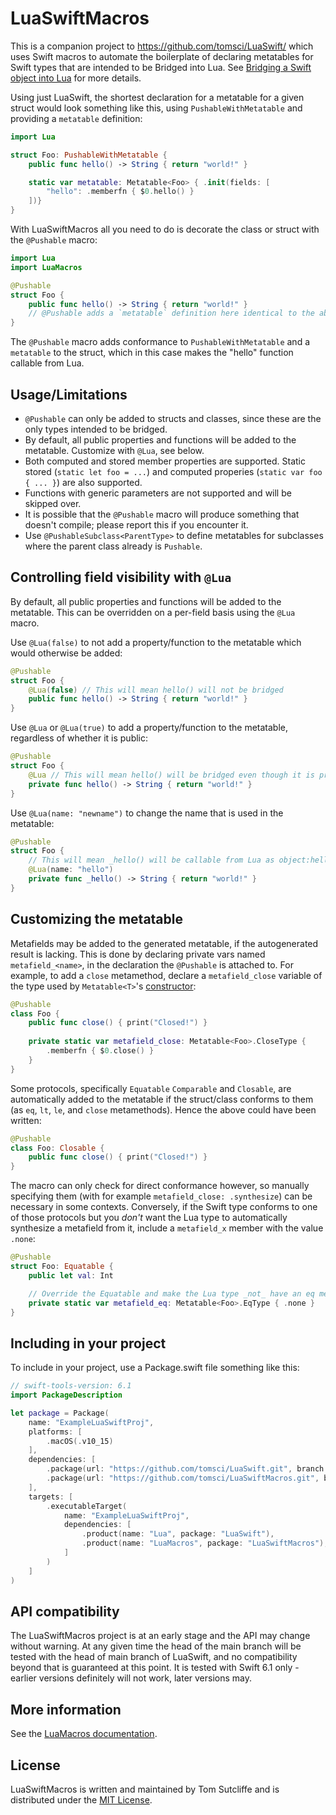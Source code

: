 # LuaSwiftMacros

This is a companion project to https://github.com/tomsci/LuaSwift/ which uses Swift macros to automate the boilerplate of declaring metatables for Swift types that are intended to be Bridged into Lua. See [Bridging a Swift object into Lua](https://tomsci.github.io/LuaSwift/documentation/lua/bridgingswifttolua/) for more details.

Using just LuaSwift, the shortest declaration for a metatable for a given struct would look something like this, using `PushableWithMetatable` and providing a `metatable` definition:

```swift
import Lua

struct Foo: PushableWithMetatable {
    public func hello() -> String { return "world!" }

    static var metatable: Metatable<Foo> { .init(fields: [
        "hello": .memberfn { $0.hello() }
    ])}
}
```

With LuaSwiftMacros all you need to do is decorate the class or struct with the `@Pushable` macro:

```swift
import Lua
import LuaMacros

@Pushable
struct Foo {
    public func hello() -> String { return "world!" }
    // @Pushable adds a `metatable` definition here identical to the above.
}
```

The `@Pushable` macro adds conformance to `PushableWithMetatable` and a `metatable` to the struct, which in this case makes the "hello" function callable from Lua.

## Usage/Limitations

* `@Pushable` can only be added to structs and classes, since these are the only types intended to be bridged. 
* By default, all public properties and functions will be added to the metatable. Customize with `@Lua`, see below.
* Both computed and stored member properties are supported. Static stored (`static let foo = ...`) and computed properies (`static var foo { ... }`) are also supported.
* Functions with generic parameters are not supported and will be skipped over.
* It is possible that the `@Pushable` macro will produce something that doesn't compile; please report this if you encounter it.
* Use `@PushableSubclass<ParentType>` to define metatables for subclasses where the parent class already is `Pushable`.

## Controlling field visibility with `@Lua`

By default, all public properties and functions will be added to the metatable. This can be overridden on a per-field basis using the `@Lua` macro.

Use `@Lua(false)` to not add a property/function to the metatable which would otherwise be added:

```swift
@Pushable
struct Foo {
    @Lua(false) // This will mean hello() will not be bridged
    public func hello() -> String { return "world!" }
}
```

Use `@Lua` or `@Lua(true)` to add a property/function to the metatable, regardless of whether it is public: 

```swift
@Pushable
struct Foo {
    @Lua // This will mean hello() will be bridged even though it is private
    private func hello() -> String { return "world!" }
}
```

Use `@Lua(name: "newname")` to change the name that is used in the metatable:

```swift
@Pushable
struct Foo {
    // This will mean _hello() will be callable from Lua as object:hello()
    @Lua(name: "hello")
    private func _hello() -> String { return "world!" }
}
```

## Customizing the metatable

Metafields may be added to the generated metatable, if the autogenerated result is lacking. This is done by 
declaring private vars named `metafield_<name>`, in the declaration the `@Pushable` is attached to. For example, to
add a `close` metamethod, declare a `metafield_close` variable of the type used by `Metatable<T>`'s [constructor](https://tomsci.github.io/LuaSwift/documentation/lua/metatable/init(fields:add:sub:mul:div:mod:pow:unm:idiv:band:bor:bxor:bnot:shl:shr:concat:len:eq:lt:le:index:newindex:call:close:tostring:pairs:name:)):

```swift
@Pushable
class Foo {
    public func close() { print("Closed!") }
    
    private static var metafield_close: Metatable<Foo>.CloseType {
        .memberfn { $0.close() }
    }
}
```

Some protocols, specifically `Equatable` `Comparable` and `Closable`, are automatically added to the metatable if the struct/class conforms to them (as `eq`, `lt`, `le`, and `close` metamethods). Hence the above could have been written:

```swift
@Pushable
class Foo: Closable {
    public func close() { print("Closed!") }
}
```

The macro can only check for direct conformance however, so manually specifying them (with for example `metafield_close: .synthesize`) can be necessary in some contexts. Conversely, if the Swift type conforms to one of those protocols but you _don't_ want the Lua type to automatically synthesize a metafield from it, include a `metafield_x` member with the value `.none`:

```swift
@Pushable
struct Foo: Equatable {
    public let val: Int

    // Override the Equatable and make the Lua type _not_ have an eq metamethod
    private static var metafield_eq: Metatable<Foo>.EqType { .none }
}
```

## Including in your project

To include in your project, use a Package.swift file something like this:

```swift
// swift-tools-version: 6.1
import PackageDescription

let package = Package(
    name: "ExampleLuaSwiftProj",
    platforms: [
        .macOS(.v10_15)
    ],
    dependencies: [
        .package(url: "https://github.com/tomsci/LuaSwift.git", branch: "main"),
        .package(url: "https://github.com/tomsci/LuaSwiftMacros.git", branch: "main"),
    ],
    targets: [
        .executableTarget(
            name: "ExampleLuaSwiftProj",
            dependencies: [
                .product(name: "Lua", package: "LuaSwift"),
                .product(name: "LuaMacros", package: "LuaSwiftMacros"),
            ]
        )
    ]
)
```

## API compatibility

The LuaSwiftMacros project is at an early stage and the API may change without warning. At any given time the head of the main branch will be tested with the head of main branch of LuaSwift, and no compatibility beyond that is guaranteed at this point. It is tested with Swift 6.1 only - earlier versions definitely will not work, later versions may.

## More information

See the [LuaMacros documentation](https://tomsci.github.io/LuaSwiftMacros/documentation/luamacros).

## License

LuaSwiftMacros is written and maintained by Tom Sutcliffe and is distributed under the [MIT License](LICENSE).
